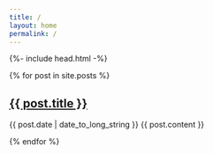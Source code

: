```yaml
---
title: /
layout: home
permalink: /
---
```

<html lang="{{ page.lang | default: site.lang | default: "en" }}">

  {%- include head.html -%}
 
 {% for post in site.posts %}
  <article>
    <h2>
      <a href="{{ site/post.url }}">
        {{ post.title }}
      </a>
    </h2>
    <time datetime="{{ post.date | date: "%Y-%m-%d" }}">{{ post.date | date_to_long_string }}</time>
    {{ post.content }}
  </article>
  
{% endfor %}

